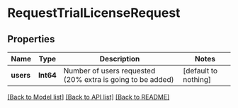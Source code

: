# RequestTrialLicenseRequest


## Properties
Name | Type | Description | Notes
------------ | ------------- | ------------- | -------------
**users** | **Int64** | Number of users requested (20% extra is going to be added) | [default to nothing]


[[Back to Model list]](../README.md#models) [[Back to API list]](../README.md#api-endpoints) [[Back to README]](../README.md)


